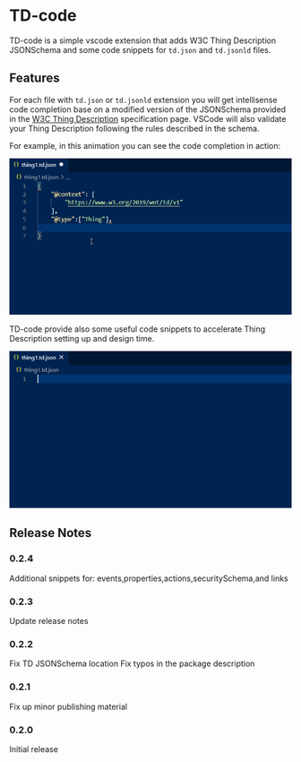 # TD-code

TD-code is a simple vscode extension that adds W3C Thing Description JSONSchema and some code snippets for `td.json` and `td.jsonld` files.

## Features

For each file with `td.json` or `td.jsonld` extension you will get intellisense code completion base on a modified version of the JSONSchema provided in the [W3C Thing Description](https://www.w3.org/TR/wot-thing-description/#json-schema-for-validation) specification page. VSCode will also validate your Thing Description following the rules described in the schema.  

For example, in this animation you can see the code completion in action:

![code completion](images/tdWoTCode.gif)

TD-code provide also some useful code snippets to accelerate Thing Description setting up and design time.

![code snippet](images/tdWoTCodeSnip.gif)

## Release Notes
### 0.2.4
Additional snippets for: events,properties,actions,securitySchema,and links

### 0.2.3
Update release notes

### 0.2.2

Fix TD JSONSchema location
Fix typos in the package description

### 0.2.1

Fix up minor publishing material

### 0.2.0

Initial release
